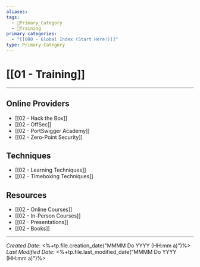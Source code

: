 ```yaml
---
aliases: 
tags:
  - 🥇Primary_Category
  - 🎒Training
primary categories:
  - "[[000 - Global Index (Start Here!)]]"
type: Primary Category
---
```

# [[01 - Training]]

***

## Online Providers

* [[02 - Hack the Box]]
* [[02 - OffSec]]
* [[02 - PortSwigger Academy]]
* [[02 - Zero-Point Security]]

## Techniques

* [[02 - Learning Techniques]]
* [[02 - Timeboxing Techniques]]

## Resources

* [[02 - Online Courses]]
* [[02 - In-Person Courses]]
* [[02 - Presentations]]
* [[02 - Books]]

***

*Created Date*: <%+tp.file.creation_date("MMMM Do YYYY (HH:mm a)")%>
*Last Modified Date*: <%+tp.file.last_modified_date("MMMM Do YYYY (HH:mm a)")%>
